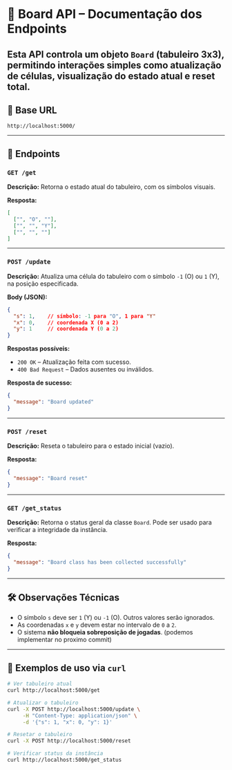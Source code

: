 
# 🧠 Board API – Documentação dos Endpoints

Esta API controla um objeto `Board` (tabuleiro 3x3), permitindo interações simples como atualização de células, visualização do estado atual e reset total.
---

## 📍 Base URL

```
http://localhost:5000/
```

---

## 🔹 Endpoints

### `GET /get`

**Descrição:**
Retorna o estado atual do tabuleiro, com os símbolos visuais.

**Resposta:**

```json
[
  ["", "O", ""],
  ["", "", "Y"],
  ["", "", ""]
]
```

---

### `POST /update`

**Descrição:**
Atualiza uma célula do tabuleiro com o símbolo `-1` (O) ou `1` (Y), na posição especificada.

**Body (JSON):**

```json
{
  "s": 1,    // símbolo: -1 para "O", 1 para "Y"
  "x": 0,    // coordenada X (0 a 2)
  "y": 1     // coordenada Y (0 a 2)
}
```

**Respostas possíveis:**

- `200 OK` – Atualização feita com sucesso.
- `400 Bad Request` – Dados ausentes ou inválidos.

**Resposta de sucesso:**

```json
{
  "message": "Board updated"
}
```

---

### `POST /reset`

**Descrição:**
Reseta o tabuleiro para o estado inicial (vazio).

**Resposta:**

```json
{
  "message": "Board reset"
}
```

---

### `GET /get_status`

**Descrição:**
Retorna o status geral da classe `Board`. Pode ser usado para verificar a integridade da instância.

**Resposta:**

```json
{
  "message": "Board class has been collected successfully"
}
```

---

## 🛠️ Observações Técnicas

- O símbolo `s` deve ser `1` (Y) ou `-1` (O). Outros valores serão ignorados.
- As coordenadas `x` e `y` devem estar no intervalo de `0` a `2`.
- O sistema **não bloqueia sobreposição de jogadas**. (podemos implementar no proximo commit)

---

## 🧪 Exemplos de uso via `curl`

```bash
# Ver tabuleiro atual
curl http://localhost:5000/get

# Atualizar o tabuleiro
curl -X POST http://localhost:5000/update \
     -H "Content-Type: application/json" \
     -d '{"s": 1, "x": 0, "y": 1}'

# Resetar o tabuleiro
curl -X POST http://localhost:5000/reset

# Verificar status da instância
curl http://localhost:5000/get_status
```